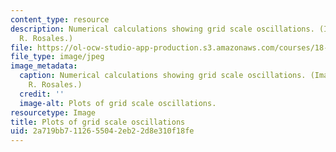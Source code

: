 ```yaml
---
content_type: resource
description: Numerical calculations showing grid scale oscillations. (Images by Prof.
  R. Rosales.)
file: https://ol-ocw-studio-app-production.s3.amazonaws.com/courses/18-306-advanced-partial-differential-equations-with-applications-fall-2009/2a719bb7112655042eb22d8e310f18fe_18-306f09.jpg
file_type: image/jpeg
image_metadata:
  caption: Numerical calculations showing grid scale oscillations. (Images by Prof.
    R. Rosales.)
  credit: ''
  image-alt: Plots of grid scale oscillations.
resourcetype: Image
title: Plots of grid scale oscillations
uid: 2a719bb7-1126-5504-2eb2-2d8e310f18fe
---
```

